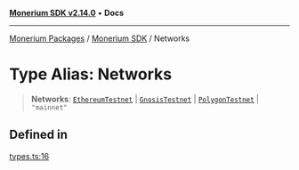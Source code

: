[**Monerium SDK v2.14.0**](../Packages.md) • **Docs**

***

[Monerium Packages](../../Packages.md) / [Monerium SDK](../Monerium%20SDK.md) / Networks

# Type Alias: Networks

> **Networks**: [`EthereumTestnet`](EthereumTestnet.md) \| [`GnosisTestnet`](GnosisTestnet.md) \| [`PolygonTestnet`](PolygonTestnet.md) \| `"mainnet"`

## Defined in

[types.ts:16](https://github.com/monerium/js-monorepo/blob/ffeefd2a9bccc0d18acecd9390a7bfced5720c17/packages/sdk/src/types.ts#L16)
